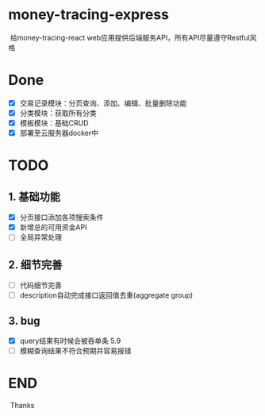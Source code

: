 # money-tracing-express

​	给money-tracing-react web应用提供后端服务API，所有API尽量遵守Restful风格

# Done

- [x] 交易记录模块：分页查询、添加、编辑、批量删除功能
- [x] 分类模块：获取所有分类
- [x] 模板模块：基础CRUD
- [x] 部署至云服务器docker中

# TODO

## 1. 基础功能

- [x] 分页接口添加各项搜索条件
- [x] 新增总的可用资金API
- [ ] 全局异常处理

## 2. 细节完善

- [ ] 代码细节完善
- [ ] description自动完成接口返回值去重(aggregate group)

## 3. bug
- [x] query结果有时候会被吞单条 5.9
- [ ] 模糊查询结果不符合预期并容易报错

# END

​	Thanks

